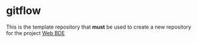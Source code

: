 # gitflow

This is the template repository that **must** be used to create a new repository for the project [Web BDE](https://github.com/Web-BDE)
